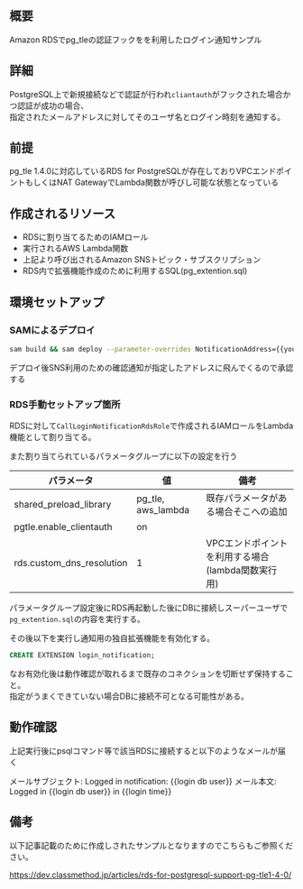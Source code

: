 ## 概要

Amazon RDSでpg_tleの認証フックをを利用したログイン通知サンプル

## 詳細

PostgreSQL上で新規接続などで認証が行われ`cliantauth`がフックされた場合かつ認証が成功の場合、  
指定されたメールアドレスに対してそのユーザ名とログイン時刻を通知する。

## 前提

pg_tle 1.4.0に対応しているRDS for PostgreSQLが存在しておりVPCエンドポイントもしくはNAT GatewayでLambda関数が呼びし可能な状態となっている

## 作成されるリソース

- RDSに割り当てるためのIAMロール
- 実行されるAWS Lambda関数
- 上記より呼び出されるAmazon SNSトピック・サブスクリプション
- RDS内で拡張機能作成のために利用するSQL(pg_extention.sql)

## 環境セットアップ

### SAMによるデプロイ

```bash
sam build && sam deploy --parameter-overrides NotificationAddress={{your mail address}}
```

デプロイ後SNS利用のための確認通知が指定したアドレスに飛んでくるので承認する

### RDS手動セットアップ箇所

RDSに対して`CallLoginNotificationRdsRole`で作成されるIAMロールをLambda機能として割り当てる。

また割り当てられているパラメータグループに以下の設定を行う

|パラメータ|値|備考|
|-------|---|--|
|shared_preload_library|pg_tle, aws_lambda|既存パラメータがある場合そこへの追加|
|pgtle.enable_clientauth|on||
|rds.custom_dns_resolution|1|VPCエンドポイントを利用する場合(lambda関数実行用)|

パラメータグループ設定後にRDS再起動した後にDBに接続しスーパーユーザで`pg_extention.sql`の内容を実行する。

その後以下を実行し通知用の独自拡張機能を有効化する。

```sql
CREATE EXTENSION login_notification;
```

なお有効化後は動作確認が取れるまで既存のコネクションを切断せず保持すること。  
指定がうまくできていない場合DBに接続不可となる可能性がある。


## 動作確認

上記実行後にpsqlコマンド等で該当RDSに接続すると以下のようなメールが届く

メールサブジェクト: Logged in notification: {{login db user}}
メール本文: Logged in {{login db user}} in {{login time}}

## 備考

以下記事記載のために作成しされたサンプルとなりますのでこちらもご参照ください。

https://dev.classmethod.jp/articles/rds-for-postgresql-support-pg-tle1-4-0/